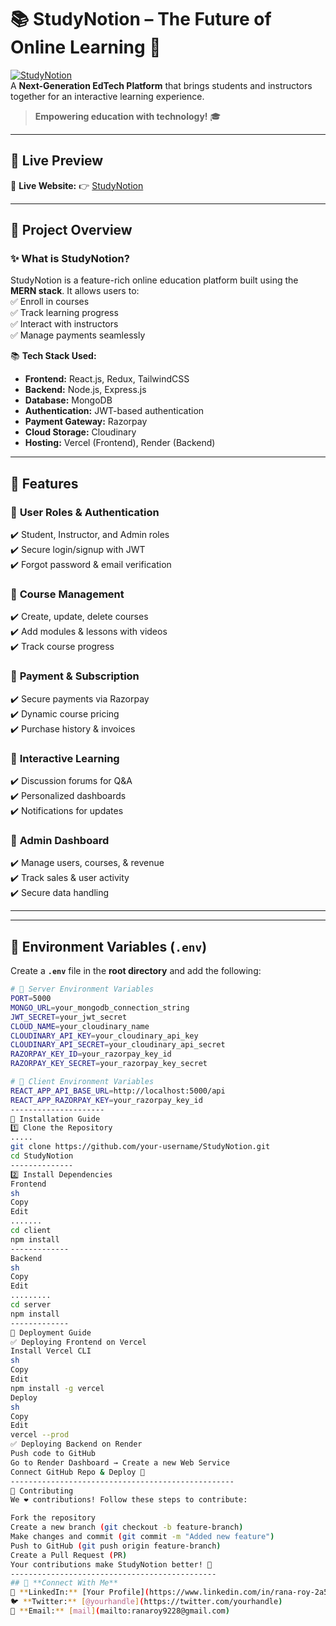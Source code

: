 # 📚 StudyNotion – The Future of Online Learning 🚀  

[![StudyNotion](https://img.shields.io/badge/Live%20Project-View%20Now-brightgreen?style=for-the-badge)](https://studynotion-edtech-project.vercel.app/)  
A **Next-Generation EdTech Platform** that brings students and instructors together for an interactive learning experience.  

> **Empowering education with technology!** 🎓  

---

## 🌟 **Live Preview**  
🔗 **Live Website:** 👉 [StudyNotion](https://studynotion-edtech-project.vercel.app/)  

---

## 🎯 **Project Overview**  

### ✨ **What is StudyNotion?**  
StudyNotion is a feature-rich online education platform built using the **MERN stack**. It allows users to:  
✅ Enroll in courses  
✅ Track learning progress  
✅ Interact with instructors  
✅ Manage payments seamlessly  

📚 **Tech Stack Used:**  
- **Frontend:** React.js, Redux, TailwindCSS  
- **Backend:** Node.js, Express.js  
- **Database:** MongoDB  
- **Authentication:** JWT-based authentication  
- **Payment Gateway:** Razorpay  
- **Cloud Storage:** Cloudinary  
- **Hosting:** Vercel (Frontend), Render (Backend)  

---

## 🚀 **Features**  

### 🔹 **User Roles & Authentication**  
✔️ Student, Instructor, and Admin roles  
✔️ Secure login/signup with JWT  
✔️ Forgot password & email verification  

### 🔹 **Course Management**  
✔️ Create, update, delete courses  
✔️ Add modules & lessons with videos  
✔️ Track course progress  

### 🔹 **Payment & Subscription**  
✔️ Secure payments via Razorpay  
✔️ Dynamic course pricing  
✔️ Purchase history & invoices  

### 🔹 **Interactive Learning**  
✔️ Discussion forums for Q&A  
✔️ Personalized dashboards  
✔️ Notifications for updates  

### 🔹 **Admin Dashboard**  
✔️ Manage users, courses, & revenue  
✔️ Track sales & user activity  
✔️ Secure data handling  

---


---

## 🔑 **Environment Variables (`.env`)**  

Create a **`.env`** file in the **root directory** and add the following:  

```sh
# 🚀 Server Environment Variables
PORT=5000
MONGO_URL=your_mongodb_connection_string
JWT_SECRET=your_jwt_secret
CLOUD_NAME=your_cloudinary_name
CLOUDINARY_API_KEY=your_cloudinary_api_key
CLOUDINARY_API_SECRET=your_cloudinary_api_secret
RAZORPAY_KEY_ID=your_razorpay_key_id
RAZORPAY_KEY_SECRET=your_razorpay_key_secret

# 🚀 Client Environment Variables
REACT_APP_API_BASE_URL=http://localhost:5000/api
REACT_APP_RAZORPAY_KEY=your_razorpay_key_id
---------------------
🚀 Installation Guide
1️⃣ Clone the Repository
.....
git clone https://github.com/your-username/StudyNotion.git
cd StudyNotion
--------------
2️⃣ Install Dependencies
Frontend
sh
Copy
Edit
.......
cd client
npm install
-------------
Backend
sh
Copy
Edit
.........
cd server
npm install
-------------
🚀 Deployment Guide
✅ Deploying Frontend on Vercel
Install Vercel CLI
sh
Copy
Edit
npm install -g vercel
Deploy
sh
Copy
Edit
vercel --prod
✅ Deploying Backend on Render
Push code to GitHub
Go to Render Dashboard → Create a new Web Service
Connect GitHub Repo & Deploy 🚀
--------------------------------------------------
🤝 Contributing
We ❤️ contributions! Follow these steps to contribute:

Fork the repository
Create a new branch (git checkout -b feature-branch)
Make changes and commit (git commit -m "Added new feature")
Push to GitHub (git push origin feature-branch)
Create a Pull Request (PR)
Your contributions make StudyNotion better! 🌟
----------------------------------------------
## 📩 **Connect With Me**  
🔗 **LinkedIn:** [Your Profile](https://www.linkedin.com/in/rana-roy-2a5b9a301/)  
🐦 **Twitter:** [@yourhandle](https://twitter.com/yourhandle)  
📧 **Email:** [mail](mailto:ranaroy9228@gmail.com)  


